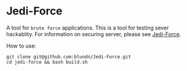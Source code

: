 Jedi-Force
==========
A tool for `brute force` applications. This is a tool for testing sever hackablity. For information on securing server, please see [Jedi-Force](https://github.com/blundn/Jedi-Force).

How to use:

    git clone git@github.com:blundn/Jedi-Force.git
    cd jedi-force && bash build.sh
